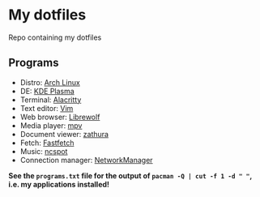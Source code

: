 # My dotfiles
Repo containing my dotfiles
## Programs
- Distro: [Arch Linux](https://archlinux.org/)
- DE: [KDE Plasma](https://wiki.archlinux.org/title/KDE)
- Terminal: [Alacritty](https://wiki.archlinux.org/title/Alacritty)
- Text editor: [Vim](https://wiki.archlinux.org/title/Vim)
- Web browser: [Librewolf](https://librewolf.net/)
- Media player: [mpv](https://wiki.archlinux.org/title/Mpv)
- Document viewer: [zathura](https://wiki.archlinux.org/title/Zathura)
- Fetch: [Fastfetch](https://github.com/fastfetch-cli/fastfetch)
- Music: [ncspot](https://github.com/hrkfdn/ncspot)
- Connection manager: [NetworkManager](https://wiki.archlinux.org/title/NetworkManager)

**See the `programs.txt` file for the output of `pacman -Q | cut -f 1 -d " "`, i.e. my applications installed!**
